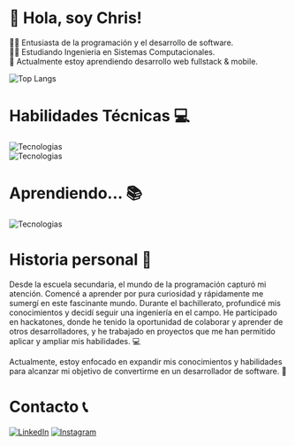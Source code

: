 # 👋 Hola, soy Chris!
👨‍💻 Entusiasta de la programación y el desarrollo de software.<br/>
👨‍🎓 Estudiando Ingenieria en Sistemas Computacionales.<br/>
💭 Actualmente estoy aprendiendo desarrollo web fullstack & mobile.<br/>

![Top Langs](https://github-readme-stats.vercel.app/api?username=itzchrisdev&theme=radical&hide_border=false&include_all_commits=true&count_private=true&theme=tokyonight&text_color=fff&bg_color=242938&hide_border=true)<br/>

# Habilidades Técnicas 💻
![Tecnologias](https://skillicons.dev/icons?i=cpp,html,css,bootstrap,git&theme=dark)<br/>
![Tecnologias](https://skillicons.dev/icons?i=java,py,godot,mysql,github&theme=dark)

# Aprendiendo... 📚
![Tecnologias](https://skillicons.dev/icons?i=js,php,spring,firebase,flutter&theme=dark)

# Historia personal 📜
Desde la escuela secundaria, el mundo de la programación capturó mi atención. Comencé a aprender por pura curiosidad y rápidamente me sumergí en este fascinante mundo. Durante el bachillerato, profundicé mis conocimientos y decidí seguir una ingeniería en el campo. He participado en hackatones, donde he tenido la oportunidad de colaborar y aprender de otros desarrolladores, y he trabajado en proyectos que me han permitido aplicar y ampliar mis habilidades. 💻

Actualmente, estoy enfocado en expandir mis conocimientos y habilidades para alcanzar mi objetivo de convertirme en un desarrollador de software. 🚀

# Contacto 📞
[![LinkedIn](https://skillicons.dev/icons?i=linkedin&theme=dark)](https://www.linkedin.com/in/chris-sarmiento-casillas)
[![Instagram](https://skillicons.dev/icons?i=instagram&theme=dark)](https://instagram.com/cg.sar20)
